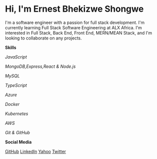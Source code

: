 # Hi, I'm Ernest Bhekizwe Shongwe

I'm a software engineer with a passion for full stack development. I'm currently learning Full Stack Software Engineering at ALX Africa. I'm interested in Full Stack, Back End, Front End, MERN/MEAN Stack, and I'm looking to collaborate on any projects.

**Skills**

*JavaScript*

*MongoDB,Express,React & Node.js*

*MySQL*

*TypeScript*

*Azure*

*Docker*

*Kubernetes*

*AWS*

*Git & GitHub*


**Social Media**

<div class="card column left">
  <div class="box">
    <a href="https://github.com/bshongwe"><i class="fab fa-github"></i>GitHub</a>
    <a href="https://www.linkedin.com/in/ernest-shongwe-31138b8b/"><i class="fab fa-linkedin"></i>LinkedIn</a>
    <a href="shongwe.bhekizwe@yahoomail.com"><i class="fab fa-yahoo"></i>Yahoo</a>
    <a href="https://twitter.com/ernest_b_shong"><i class="fab fa-twitter"></i>Twitter</a>
  </div>
</div>


<!---
bshongwe/bshongwe is a ✨ special ✨ repository because its `README.md` (this file) appears on your GitHub profile.
You can click the Preview link to take a look at your changes.
--->
